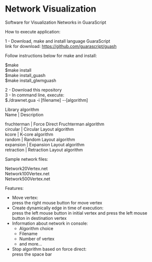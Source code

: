 # Network Visualization

Software for Visualization Networks in GuaraScript

How to execute application:

1 - Download, make and install language GuaraScript<br />
link for download: https://github.com/guarascript/guash

Follow instructions below for make and install:

$make <br />
$make install<br />
$make install_guash<br />
$make install_glwmguash

2 - Download this repository<br />
3 - In command line, execute:<br />
$./drawnet.gua -i [filename] --[algorithm]

Library algorithm<br />
Name        | Description

fruchterman | Force Direct Fruchterman algorithm<br />
circular    | Circular Layout algorithm<br />
kcore       | K-core algorithm<br />
random      | Random Layout algorithm<br />
expansion   | Expansion Layout algorithm<br />
retraction  | Retraction Layout algorithm<br />

Sample network files:

Network20Vertex.net<br />
Network100Vertex.net<br />
Network500Vertex.net

Features:

- Move vertex: <br />
    press the right mouse button for move vertex
- Create dynamically edge in time of execution: <br/>
    press the left mouse button in initial vertex and press the left mouse button in destination vertex
- Information about network in console: <br/>
    - Algorithm choice
    - Filename 
    - Number of vertex
    - and more...
- Stop algorithm based on force direct:<br/>
    press the space bar


